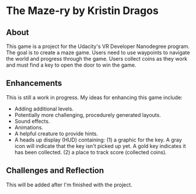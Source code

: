 # The Maze-ry by Kristin Dragos

## About
This game is a project for the Udacity's VR Developer Nanodegree program. The goal is to create a maze game. Users need to use waypoints to navigate the world and progress through the game. Users collect coins as they work and must find a key to open the door to win the game. 

## Enhancements
This is still a work in progress. My ideas for enhancing this game include: 

- Adding additional levels.
- Potentially more challenging, procedurely generated layouts.
- Sound effects.
- Animations.
- A helpful creature to provide hints. 
- A heads up display (HUD) containing: (1) a graphic for the key. A gray icon will indicate that the key isn't picked up yet. A gold key indicates it has been collected. (2) a place to track score (collected coins).

## Challenges and Reflection
This will be added after I'm finished with the project. 
